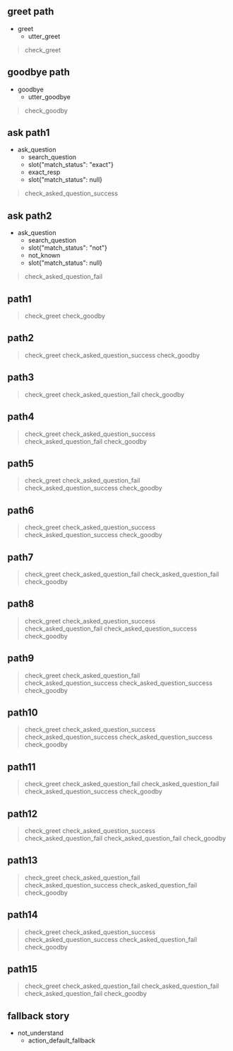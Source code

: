 ## greet path
* greet
  - utter_greet
> check_greet

## goodbye path
* goodbye
  - utter_goodbye
> check_goodby

## ask path1
* ask_question
  - search_question
  - slot{"match_status": "exact"}
  - exact_resp
  - slot{"match_status": null}
> check_asked_question_success

## ask path2
* ask_question
  - search_question
  - slot{"match_status": "not"}
  - not_known
  - slot{"match_status": null}
> check_asked_question_fail

## path1
> check_greet
> check_goodby

## path2
> check_greet
> check_asked_question_success
> check_goodby

## path3
> check_greet
> check_asked_question_fail
> check_goodby

## path4
> check_greet
> check_asked_question_success
> check_asked_question_fail
> check_goodby

## path5
> check_greet
> check_asked_question_fail
> check_asked_question_success
> check_goodby

## path6
> check_greet
> check_asked_question_success
> check_asked_question_success
> check_goodby

## path7
> check_greet
> check_asked_question_fail
> check_asked_question_fail
> check_goodby

## path8
> check_greet
> check_asked_question_success
> check_asked_question_fail
> check_asked_question_success
> check_goodby

## path9
> check_greet
> check_asked_question_fail
> check_asked_question_success
> check_asked_question_success
> check_goodby

## path10
> check_greet
> check_asked_question_success
> check_asked_question_success
> check_asked_question_success
> check_goodby

## path11
> check_greet
> check_asked_question_fail
> check_asked_question_fail
> check_asked_question_success
> check_goodby

## path12
> check_greet
> check_asked_question_success
> check_asked_question_fail
> check_asked_question_fail
> check_goodby

## path13
> check_greet
> check_asked_question_fail
> check_asked_question_success
> check_asked_question_fail
> check_goodby

## path14
> check_greet
> check_asked_question_success
> check_asked_question_success
> check_asked_question_fail
> check_goodby

## path15
> check_greet
> check_asked_question_fail
> check_asked_question_fail
> check_asked_question_fail
> check_goodby

## fallback story
* not_understand
  - action_default_fallback